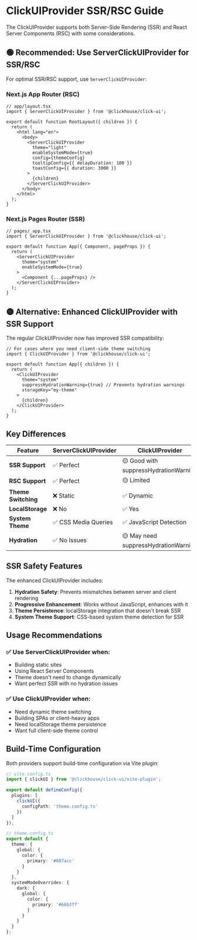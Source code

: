 # ClickUIProvider SSR/RSC Guide

The ClickUIProvider supports both Server-Side Rendering (SSR) and React Server Components (RSC) with some considerations.

## 🟢 Recommended: Use ServerClickUIProvider for SSR/RSC

For optimal SSR/RSC support, use `ServerClickUIProvider`:

### Next.js App Router (RSC)
```tsx
// app/layout.tsx
import { ServerClickUIProvider } from '@clickhouse/click-ui';

export default function RootLayout({ children }) {
  return (
    <html lang="en">
      <body>
        <ServerClickUIProvider
          theme="light"
          enableSystemMode={true}
          config={themeConfig}
          tooltipConfig={{ delayDuration: 100 }}
          toastConfig={{ duration: 3000 }}
        >
          {children}
        </ServerClickUIProvider>
      </body>
    </html>
  );
}
```

### Next.js Pages Router (SSR)
```tsx
// pages/_app.tsx
import { ServerClickUIProvider } from '@clickhouse/click-ui';

export default function App({ Component, pageProps }) {
  return (
    <ServerClickUIProvider
      theme="system"
      enableSystemMode={true}
    >
      <Component {...pageProps} />
    </ServerClickUIProvider>
  );
}
```

## 🟡 Alternative: Enhanced ClickUIProvider with SSR Support

The regular ClickUIProvider now has improved SSR compatibility:

```tsx
// For cases where you need client-side theme switching
import { ClickUIProvider } from '@clickhouse/click-ui';

export default function App({ children }) {
  return (
    <ClickUIProvider
      theme="system"
      suppressHydrationWarning={true} // Prevents hydration warnings
      storageKey="my-theme"
    >
      {children}
    </ClickUIProvider>
  );
}
```

## Key Differences

| Feature | ServerClickUIProvider | ClickUIProvider |
|---------|----------------------|-----------------|
| **SSR Support** | ✅ Perfect | 🟡 Good with suppressHydrationWarning |
| **RSC Support** | ✅ Perfect | 🟡 Limited |
| **Theme Switching** | ❌ Static | ✅ Dynamic |
| **LocalStorage** | ❌ No | ✅ Yes |
| **System Theme** | ✅ CSS Media Queries | ✅ JavaScript Detection |
| **Hydration** | ✅ No Issues | 🟡 May need suppressHydrationWarning |

## SSR Safety Features

The enhanced ClickUIProvider includes:

1. **Hydration Safety**: Prevents mismatches between server and client rendering
2. **Progressive Enhancement**: Works without JavaScript, enhances with it
3. **Theme Persistence**: localStorage integration that doesn't break SSR
4. **System Theme Support**: CSS-based system theme detection for SSR

## Usage Recommendations

### ✅ Use ServerClickUIProvider when:
- Building static sites
- Using React Server Components
- Theme doesn't need to change dynamically
- Want perfect SSR with no hydration issues

### ✅ Use ClickUIProvider when:
- Need dynamic theme switching
- Building SPAs or client-heavy apps
- Need localStorage theme persistence
- Want full client-side theme control

## Build-Time Configuration

Both providers support build-time configuration via Vite plugin:

```ts
// vite.config.ts
import { clickUI } from '@clickhouse/click-ui/vite-plugin';

export default defineConfig({
  plugins: [
    clickUI({
      configPath: 'theme.config.ts'
    })
  ]
});
```

```ts
// theme.config.ts
export default {
  theme: {
    global: {
      color: {
        primary: '#007acc'
      }
    }
  },
  systemModeOverrides: {
    dark: {
      global: {
        color: {
          primary: '#66b3ff'
        }
      }
    }
  }
};
```